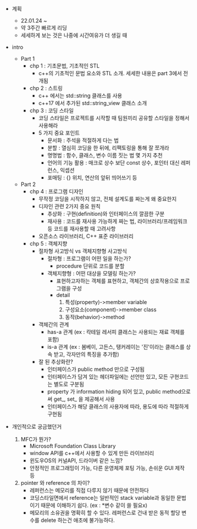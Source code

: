 - 계획
  - 22.01.24 ~    
  - 약 3주간 빠르게 리딩
  - 세세하게 보는 것은 나중에 시간여유가 더 생길 때

- intro
  - Part 1
    - chp 1 : 기초문법, 기초적인 STL
      - c++의 기초적인 문법 요소와 STL 소개. 세세한 내용은 part 3에서 전개됨
    - chp 2 : 스트링
      - c++ 에서는 std::string 클래스를 사용
      - c++17 에서 추가된 std::string_view 클래스 소개
    - chp 3 : 코딩 스타일
      - 코딩 스타일은 프로젝트를 시작할 때 팀원끼리 공유할 스타일을 정해서 사용해라
      - 5 가지 중요 포인트
        - 문서화 : 주석을 적절하게 다는 법
        - 분할 : 열심히 코딩을 한 뒤에, 리팩토링을 통해 잘 쪼개라
        - 명명법 : 함수, 클래스, 변수 이름 짓는 법 몇 가지 추천
        - 언어의 기능 활용 : 매크로 상수 보단 const 상수, 포인터 대신 레퍼런스, 익셉션
        - 포매팅 : {} 위치, 연산의 앞뒤 띄어쓰기 등
  - Part 2
    - chp 4 : 프로그램 디자인
      - 무작정 코딩을 시작하지 않고, 전체 설계도를 짜는게 왜 중요한지
      - 디자인 관련 2가지 중요 원칙
        - 추상화 : 구현(definition)와 인터페이스의 깔끔한 구분
        - 재사용 : 코드를 재사용 가능하게 짜는 법, 라이브러리/프레임워크 등 코드를 재사용할 때 고려사항
      - 오픈소스 라이브러리, C++ 표준 라이브러리
    - chp 5 : 객체지향
      - 절차형 사고방식 vs 객체지향형 사고방식
        - 절차형 : 프로그램이 어떤 일을 하는가?
            -  procedure 단위로 코드를 분할
        -  객체지향형 : 어떤 대상을 모델링 하는가?
            -  표현하고자하는 객체를 표현하고, 객체간의 상호작용으로 프로그램을 구성
            -  detail
                1. 특성(property)->member variable
                2. 구성요소(component)->member class
                3. 동작(behavior)->method
      - 객체간의 관계
        - has-a 관계 (ex : 칵테일 레서피 클래스는 사용되는 재료 객체를 포함)
        - is-a 관계 (ex : 봄베이, 고든스, 탱커레이는 '진'이라는 클래스를 상속 받고, 각자만의 특징을 추가함)
      - 잘 된 추상화란?
        - 인터페이스가 public method 만으로 구성됨
        - 인터페이스가 담겨 있는 헤더파일에는 선언만 있고, 모든 구현코드는 별도로 구분됨
        - property 가 information hiding 되어 있고, public method으로써 get_, set_ 을 제공해서 사용
        - 인터페이스가 해당 클래스의 사용자에 따라, 용도에 따라 적절하게 구현됨


- 개인적으로 궁금했던거
    1. MFC가 뭔가?
       - Microsoft Foundation Class Library
       - window API를 c++에서 사용할 수 있게 만든 라이브러리
       - 윈도우OS의 커널API, 드라이버 같은 느낌?
       - 안정적인 프로그래밍이 가능, 다른 운영체제 포팅 가능, 손쉬운 GUI 제작 등
    2. pointer 와 reference 의 차이?
       - 레퍼런스는 메모리를 직접 다루지 않기 때문에 안전하다
       - 코딩스타일면에서 reference는 일반적인 stack variable과 동일한 문법이기 때문에 이해하기 쉽다. (ex : *변수 같이 쓸 필요x)
       - 메모리의 소유권을 명확히 할 수 있다. 레퍼런스로 건내 받은 동적 할당 변수를 delete 하는건 애초에 불가능하다.